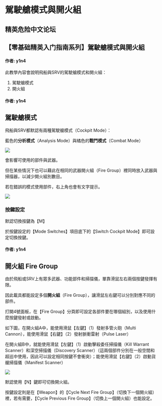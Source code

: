 # 駕駛艙模式與開火組

## 精英危险中文论坛

## 【零基础精英入门指南系列】駕駛艙模式與開火組

#### 作者: y1n4

此教學內容會說明飛船與SRV的駕駛艙模式和開火組：

1. 駕駛艙模式
2. 開火組

#### 作者: y1n4

## 駕駛艙模式

飛船與SRV都默認有兩種駕駛艙模式（Cockpit Mode）：

藍色的**分析模式**（Analysis Mode）與橘色的**戰鬥模式**（Combat Mode）

![](https://qiniu.elitedanger.cn/assets/files/2021-04-14/1618408449-249468-mode01.jpeg)

會影響可使用的部件與武器。

但在某些情況下也可以藉此在相同的武器開火組（Fire Group）裡同時放入武器與掃描器，以減少開火組別數目。

若在錯誤的模式使用部件，右上角也會有文字提示。

![](https://qiniu.elitedanger.cn/assets/files/2021-04-14/1618408495-969099-mode02.jpeg)

### 按鍵設定

默認切換按鍵為【M】

於按鍵設定的【Mode Switches】項目底下的【Switch Cockpit Mode】即可設定切換按鍵。

#### 作者: y1n4

## 開火組 Fire Group

由於飛船或SRV上有眾多武器、功能部件和掃描儀，單靠滑鼠左右兩個按鍵發揮有限。

因此載具都能設定多個**開火組**（Fire Group），讓滑鼠左右鍵可以分別對應不同的部件。

打開4號面板，在【Fire Group】分頁即可設定各部件要在哪個組別，以及使用什麼按鍵發射或啟動。

如下圖，在開火組A中，能使用滑鼠【左鍵】（1）發射多管火砲（Multi Cannon），能使用滑鼠【右鍵】（2）發射脈衝雷射（Pulse Laser）

在開火組B中，就能使用滑鼠【左鍵】（1）啟動擊殺委任掃描儀（Kill Warrant Scanner）和深空掃描儀（Discovery Scanner）（這兩個部件分別在一般空間和超巡中使用，因此可以設定相同按鍵不會衝突）；能使用滑鼠【右鍵】（2）啟動貨艙掃描儀（Manifest Scanner）

![](https://qiniu.elitedanger.cn/assets/files/2021-04-14/1618406683-70542-firegroup01.jpeg)

默認使用【N】鍵即可切換開火組。

按鍵設定則是在【Weapon】的【Cycle Next Fire Group】（切換下一個開火組）裡，若有需要，【Cycle Previous Fire Group】（切換上一個開火組）也能設定。


